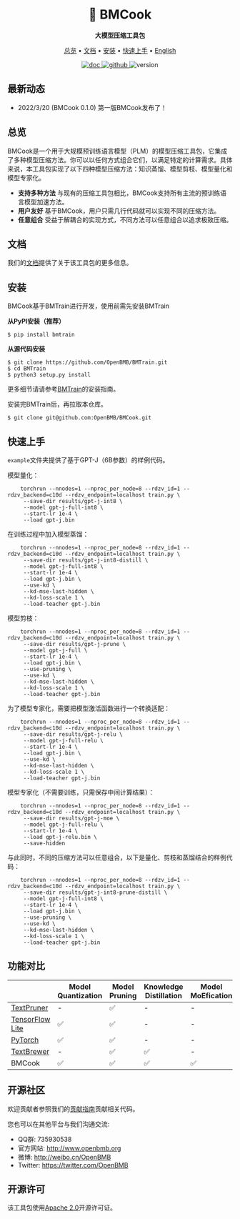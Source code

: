 <div align="center">

<h1>🍳 BMCook</h1>

**大模型压缩工具包**

</div>

<p align="center">
  <a href="#overview">总览</a> • <a href="#documentation">文档</a> • <a href="#install">安装</a> • <a href="#quick-start">快速上手</a> • <a href="./README.md" target="_blank">English</a>
<br>
</p>

<p align="center">
	<a href='https://bmcook.readthedocs.io/en/main/'>
	    <img src='https://readthedocs.org/projects/bmcook/badge/?version=main' alt='doc' />
	</a>
	<a href="https://github.com/OpenBMB/BMCook/blob/main/LICENSE">
	    <img alt="github" src="https://img.shields.io/github/license/OpenBMB/BMCook">
	</a>
	<a>
		 <img alt="version" src="https://img.shields.io/badge/version-0.1.0-blue">
	</a>
</p>   

## 最新动态

- 2022/3/20 (BMCook 0.1.0) 第一版BMCook发布了！

<div id="overview"></div>

## 总览

BMCook是一个用于大规模预训练语言模型（PLM）的模型压缩工具包，它集成了多种模型压缩方法。你可以以任何方式组合它们，以满足特定的计算需求。具体来说，本工具包实现了以下四种模型压缩方法：知识蒸馏、模型剪枝、模型量化和模型专家化。

- **支持多种方法** 与现有的压缩工具包相比，BMCook支持所有主流的预训练语言模型加速方法。
- **用户友好** 基于BMCook，用户只需几行代码就可以实现不同的压缩方法。
- **任意组合** 受益于解耦合的实现方式，不同方法可以任意组合以追求极致压缩。

<div id="documentation"></div>

## 文档
我们的[文档](https://bmcook.readthedocs.io/en/main/)提供了关于该工具包的更多信息。

<div id="install"></div>

## 安装

BMCook基于BMTrain进行开发，使用前需先安装BMTrain

**从PyPI安装（推荐）**

```shell
$ pip install bmtrain
```

**从源代码安装**

```shell
$ git clone https://github.com/OpenBMB/BMTrain.git
$ cd BMTrain
$ python3 setup.py install
```

更多细节请请参考[BMTrain](https://bmtrain.readthedocs.io/en/latest/)的安装指南。

安装完BMTrain后，再拉取本仓库。

```shell
$ git clone git@github.com:OpenBMB/BMCook.git
```

<div id="quick-start"></div>

## 快速上手

`example`文件夹提供了基于GPT-J（6B参数）的样例代码。

模型量化：

```
    torchrun --nnodes=1 --nproc_per_node=8 --rdzv_id=1 --rdzv_backend=c10d --rdzv_endpoint=localhost train.py \
     --save-dir results/gpt-j-int8 \
     --model gpt-j-full-int8 \
     --start-lr 1e-4 \
     --load gpt-j.bin
```

在训练过程中加入模型蒸馏：
```
    torchrun --nnodes=1 --nproc_per_node=8 --rdzv_id=1 --rdzv_backend=c10d --rdzv_endpoint=localhost train.py \
     --save-dir results/gpt-j-int8-distill \
     --model gpt-j-full-int8 \
     --start-lr 1e-4 \
     --load gpt-j.bin \
     --use-kd \
     --kd-mse-last-hidden \
     --kd-loss-scale 1 \
     --load-teacher gpt-j.bin
```

模型剪枝：
```
    torchrun --nnodes=1 --nproc_per_node=8 --rdzv_id=1 --rdzv_backend=c10d --rdzv_endpoint=localhost train.py \
     --save-dir results/gpt-j-prune \
     --model gpt-j-full \
     --start-lr 1e-4 \
     --load gpt-j.bin \
     --use-pruning \
     --use-kd \
     --kd-mse-last-hidden \
     --kd-loss-scale 1 \
     --load-teacher gpt-j.bin
```

为了模型专家化，需要把模型激活函数进行一个转换适配：
```
    torchrun --nnodes=1 --nproc_per_node=8 --rdzv_id=1 --rdzv_backend=c10d --rdzv_endpoint=localhost train.py \
     --save-dir results/gpt-j-relu \
     --model gpt-j-full-relu \
     --start-lr 1e-4 \
     --load gpt-j.bin \
     --use-kd \
     --kd-mse-last-hidden \
     --kd-loss-scale 1 \
     --load-teacher gpt-j.bin
```

模型专家化（不需要训练，只需保存中间计算结果）：
```
    torchrun --nnodes=1 --nproc_per_node=8 --rdzv_id=1 --rdzv_backend=c10d --rdzv_endpoint=localhost train.py \
     --save-dir results/gpt-j-moe \
     --model gpt-j-full-relu \
     --start-lr 1e-4 \
     --load gpt-j-relu.bin \
     --save-hidden
```

与此同时，不同的压缩方法可以任意组合，以下是量化、剪枝和蒸馏结合的样例代码：
```
    torchrun --nnodes=1 --nproc_per_node=8 --rdzv_id=1 --rdzv_backend=c10d --rdzv_endpoint=localhost train.py \
     --save-dir results/gpt-j-int8-prune-distill \
     --model gpt-j-full-int8 \
     --start-lr 1e-4 \
     --load gpt-j.bin \
     --use-pruning \
     --use-kd \
     --kd-mse-last-hidden \
     --kd-loss-scale 1 \
     --load-teacher gpt-j.bin
```

## 功能对比

|                 | Model Quantization | Model Pruning | Knowledge Distillation | Model MoEfication |
|-----------------|--------------------|---------------|------------------------|-------------------|
| [TextPruner](https://github.com/airaria/TextPruner)      |       -             | ✅             |          -              |      -             |
| [TensorFlow Lite](https://www.tensorflow.org/lite) | ✅                  | ✅             |          -              |           -        |
| [PyTorch](https://pytorch.org/)         | ✅                  | ✅             |            -            |          -         |
| [TextBrewer](https://github.com/airaria/TextBrewer)      |           -         | ✅             | ✅                      |         -          |
| BMCook          | ✅                  | ✅             | ✅                      | ✅                 |

## 开源社区

欢迎贡献者参照我们的[贡献指南](https://github.com/OpenBMB/BMCook/blob/main/CONTRIBUTING.md)贡献相关代码。

您也可以在其他平台与我们沟通交流:
- QQ群: 735930538
- 官方网站: http://www.openbmb.org
- 微博: http://weibo.cn/OpenBMB
- Twitter: https://twitter.com/OpenBMB

## 开源许可

该工具包使用[Apache 2.0](https://github.com/OpenBMB/BMCook/blob/main/LICENSE)开源许可证。

